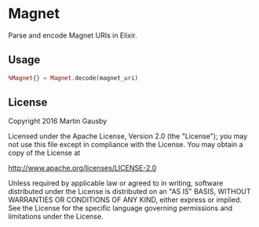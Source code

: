 Magnet
======

Parse and encode Magnet URIs in Elixir.

Usage
-----

``` elixir
%Magnet{} = Magnet.decode(magnet_uri)
```

License
-------

Copyright 2016 Martin Gausby

Licensed under the Apache License, Version 2.0 (the "License"); you may not use this file except in compliance with the License. You may obtain a copy of the License at

http://www.apache.org/licenses/LICENSE-2.0

Unless required by applicable law or agreed to in writing, software distributed under the License is distributed on an "AS IS" BASIS, WITHOUT WARRANTIES OR CONDITIONS OF ANY KIND, either express or implied. See the License for the specific language governing permissions and limitations under the License.
